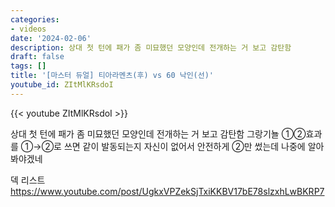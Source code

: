 ```yaml
---
categories:
- videos
date: '2024-02-06'
description: 상대 첫 턴에 패가 좀 미묘했던 모양인데 전개하는 거 보고 감탄함
draft: false
tags: []
title: '[마스터 듀얼] 티아라멘츠(후) vs 60 낙인(선)'
youtube_id: ZItMlKRsdoI
---
```



{{< youtube ZItMlKRsdoI >}}

상대 첫 턴에 패가 좀 미묘했던 모양인데 전개하는 거 보고 감탄함
그랑기뇰 ①②효과를 ①→②로 쓰면 같이 발동되는지 자신이 없어서 안전하게 ②만 썼는데 나중에 알아봐야겠네

덱 리스트
https://www.youtube.com/post/UgkxVPZekSjTxiKKBV17bE78slzxhLwBKRP7